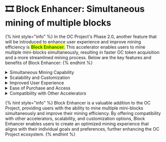 # 🎞 Block Enhancer: Simultaneous mining of multiple blocks

{% hint style="info" %}
In the OC Project's Phase 2.0, another feature that will be introduced to enhance user experience and improve mining efficiency is <mark style="color:green;">**Block Enhancer.**</mark> This accelerator enables users to mine multiple mini-blocks simultaneously, resulting in faster OC token acquisition and a more streamlined mining process. Below are the key features and benefits of Block Enhancer:
{% endhint %}

<details>

<summary>Simultaneous Mining Capability</summary>

Block Enhancer allows users to mine more than one mini-block at a single mining. This means that miners can significantly increase their mining efficiency and accumulate more OC tokens within a shorter period, making the overall mining experience more rewarding and efficient.

</details>

<details>

<summary>Scalability and Customization</summary>

The simultaneous mining feature of Block Enhancer is scalable, enabling users to mine multiple mini-blocks according to their preferences and investment capacity. By purchasing additional instances of Block Enhancer, miners can further increase the number of mini-blocks they mine simultaneously, tailoring their mining experience to suit their specific requirements.

</details>

<details>

<summary>Improved User Experience</summary>

The ability to mine multiple mini-blocks simultaneously using Block Enhancer not only increases mining efficiency but also enhances the overall user experience. This feature encourages user engagement and fosters a sense of accomplishment, as miners can observe tangible results from their efforts in a shorter time frame.

</details>

<details>

<summary>Ease of Purchase and Access</summary>

Block Enhancer can be purchased using OC tokens, ensuring that users within the OC Project ecosystem have easy access to this feature. By acquiring OC tokens through mining, staking, or trading, users can seamlessly invest in Block Enhancer to enhance their mining capabilities.

</details>

<details>

<summary>Compatibility with Other Accelerators</summary>

Block Enhancer can be used in combination with other accelerators available in Phase 2.0, such as RTC (continuous mining without "Accept" button) and Time Saver (reduced mining time). This compatibility ensures that users can create a personalized mining experience that caters to their unique needs, maximizing their efficiency and productivity.

</details>

{% hint style="info" %}
Block Enhancer is a valuable addition to the OC Project, providing users with the ability to mine multiple mini-blocks simultaneously and improve their mining efficiency. By offering compatibility with other accelerators, scalability, and customization options, Block Enhancer enables users to create an optimized mining experience that aligns with their individual goals and preferences, further enhancing the OC Project ecosystem.
{% endhint %}

